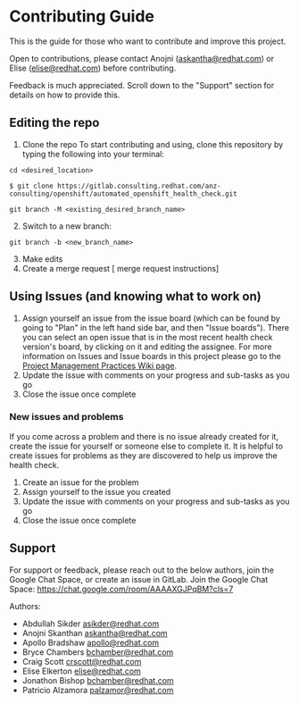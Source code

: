 # Contributing Guide
This is the guide for those who want to contribute and improve this project.

Open to contributions, please contact Anojni (askantha@redhat.com) or Elise (elise@redhat.com) before contributing.

Feedback is much appreciated. Scroll down to the "Support" section for details on how to provide this.

## Editing the repo
1. Clone the repo
To start contributing and using, clone this repository by typing the following into your terminal:
```
cd <desired_location>

$ git clone https://gitlab.consulting.redhat.com/anz-consulting/openshift/automated_openshift_health_check.git

git branch -M <existing_desired_branch_name>
```
2. Switch to a new branch:
```
git branch -b <new_branch_name>
```
3. Make edits
4. Create a merge request
[ merge request instructions]

## Using Issues (and knowing what to work on)
1. Assign yourself an issue from the issue board (which can be found by going to "Plan" in the left hand side bar, and then "Issue boards"). There you can select an open issue that is in the most recent health check version's board, by clicking on it and editing the assignee. For more information on Issues and Issue boards in this project please go to the [Project Management Practices Wiki page](https://gitlab.consulting.redhat.com/anz-consulting/openshift/automated_openshift_health_check/-/wikis/Project-Management-Practices).
2. Update the issue with comments on your progress and sub-tasks as you go
3. Close the issue once complete
### New issues and problems
If you come across a problem and there is no issue already created for it, create the issue for yourself or someone else to complete it. It is helpful to create issues for problems as they are discovered to help us improve the health check. 
1. Create an issue for the problem
2. Assign yourself to the issue you created
2. Update the issue with comments on your progress and sub-tasks as you go
3. Close the issue once complete

## Support
For support or feedback, please reach out to the below authors, join the Google Chat Space, or create an issue in GitLab.
Join the Google Chat Space: https://chat.google.com/room/AAAAXGJPqBM?cls=7

Authors:
- Abdullah Sikder asikder@redhat.com
- Anojni Skanthan askantha@redhat.com
- Apollo Bradshaw apollo@redhat.com
- Bryce Chambers bchamber@redhat.com
- Craig Scott crscott@redhat.com
- Elise Elkerton elise@redhat.com
- Jonathon Bishop bchamber@redhat.com
- Patricio Alzamora palzamor@redhat.com